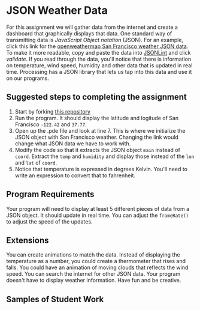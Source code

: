 JSON Weather Data
=========================
For this assignment we will gather data from the internet and create a dashboard that graphically displays that data. One standard way of transmitting data is *JavaScript Object notation* (JSON). For an example, click this link for the [openweathermap San Francisco weather JSON data](http://api.openweathermap.org/data/2.5/weather?q=San%20Francisco,CA). To make it more readable, copy and paste the data into [JSONLint](http://jsonlint.com/) and click *validate*. If you read through the data, you'll notice that there is information on temperature, wind speed, humidity and other data that is updated in real time. Processing has a JSON library that lets us tap into this data and use it on our programs.
 
Suggested steps to completing the assignment
--------------------------------------------
1. Start by forking [this repository](https://github.com/APCSLowell/JSONdata)
2. Run the program. It should display the latitude and logitude of San Francisco `-122.42` and `37.77`.
3. Open up the .pde file and look at line 7. This is where we initialize the JSON object with San Francisco weather. Changing the link would change what JSON data we have to work with.
4. Modify the code so that it extracts the JSON object `main` instead of `coord`. Extract the `temp` and `humidity` and display those instead of the `lon` and `lat` of `coord`.
5. Notice that temperature is expressed in degrees Kelvin. You'll need to write an expression to convert that to fahrenheit.

Program Requirements
--------------------
Your program will need to display at least 5 different pieces of data from a JSON object. It should update in real time. You can adjust the `frameRate()` to adjust the speed of the updates.

Extensions
----------
You can create animations to match the data. Instead of displaying the temperature as a number, you could create a thermometer that rises and falls. You could have an animation of moving clouds that reflects the wind speed. You can search the internet for other JSON data. Your program doesn't have to display weather information. Have fun and be creative.

Samples of Student Work
-----------------------